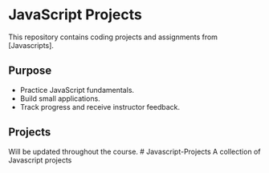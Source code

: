 # JavaScript Projects  
This repository contains coding projects and assignments from [Javascripts].  

## Purpose  
- Practice JavaScript fundamentals.  
- Build small applications.  
- Track progress and receive instructor feedback.  

## Projects  
Will be updated throughout the course.  # Javascript-Projects
A collection of Javascript projects
